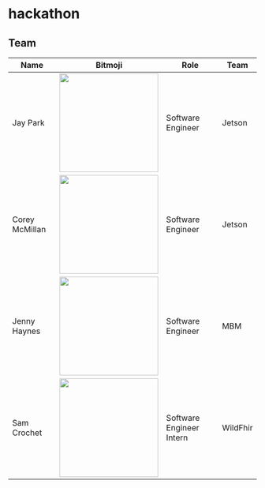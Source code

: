 # hackathon


## Team
Name | Bitmoji | Role | Team
------------ | ------------- | ------------- | -------------
Jay Park| <img style = "text-align: center" src="https://github.optum.com/PeanutButterers/hackathon/blob/master/assets/images/bitmoji/jay.png" width="200" height="200">| Software Engineer | Jetson
Corey McMillan | <img style = "text-align: center" src="https://github.optum.com/PeanutButterers/hackathon/blob/master/assets/images/bitmoji/corey.png" width="200" height="200"> | Software Engineer | Jetson
Jenny Haynes | <img style = "text-align: center" src="https://github.optum.com/PeanutButterers/hackathon/blob/master/assets/images/bitmoji/jenny.png" width="200" height="200"> | Software Engineer | MBM
Sam Crochet | <img style = "text-align: center" src="https://github.optum.com/PeanutButterers/hackathon/blob/master/assets/images/bitmoji/sam.png" width="200" height="200"> | Software Engineer Intern | WildFhir


 

